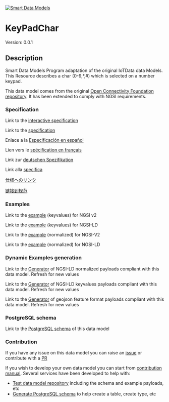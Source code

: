 [![Smart Data Models](https://smartdatamodels.org/wp-content/uploads/2022/01/SmartDataModels_logo.png "Logo")](https://smartdatamodels.org)
# KeyPadChar
Version: 0.0.1

## Description 

Smart Data Models Program adaptation of the original IoTData data Models. This Resource describes a char (0-9,*,#) which is selected on a number keypad.

This data model comes from the original [Open Connectivity Foundation repository](https://github.com/openconnectivityfoundation/IoTDataModels). It has been extended to comply with NGSI requirements.
### Specification

Link to the [interactive specification](https://swagger.lab.fiware.org/?url=https://smart-data-models.github.io/dataModel.OCF/KeyPadChar/swagger.yaml)

Link to the [specification](https://github.com/smart-data-models/dataModel.OCF/blob/master/KeyPadChar/doc/spec.md)

Enlace a la [Especificación en español](https://github.com/smart-data-models/dataModel.OCF/blob/master/KeyPadChar/doc/spec_ES.md)

Lien vers le [spécification en français](https://github.com/smart-data-models/dataModel.OCF/blob/master/KeyPadChar/doc/spec_FR.md)

Link zur [deutschen Spezifikation](https://github.com/smart-data-models/dataModel.OCF/blob/master/KeyPadChar/doc/spec_DE.md)

Link alla [specifica](https://github.com/smart-data-models/dataModel.OCF/blob/master/KeyPadChar/doc/spec_IT.md)

[仕様へのリンク](https://github.com/smart-data-models/dataModel.OCF/blob/master/KeyPadChar/doc/spec_JA.md)

[链接到规范](https://github.com/smart-data-models/dataModel.OCF/blob/master/KeyPadChar/doc/spec_ZH.md)
### Examples

Link to the [example](https://smart-data-models.github.io/dataModel.OCF/KeyPadChar/examples/example.json) (keyvalues) for NGSI v2

Link to the [example](https://smart-data-models.github.io/dataModel.OCF/KeyPadChar/examples/example.jsonld) (keyvalues) for NGSI-LD

Link to the [example](https://smart-data-models.github.io/dataModel.OCF/KeyPadChar/examples/example-normalized.json) (normalized) for NGSI-V2

Link to the [example](https://smart-data-models.github.io/dataModel.OCF/KeyPadChar/examples/example-normalized.jsonld) (normalized) for NGSI-LD
### Dynamic Examples generation

Link to the [Generator](https://smartdatamodels.org/extra/ngsi-ld_generator.php?schemaUrl=https://raw.githubusercontent.com/smart-data-models/dataModel.OCF/master/KeyPadChar/schema.json&email=info@smartdatamodels.org) of NGSI-LD normalized payloads compliant with this data model. Refresh for new values

Link to the [Generator](https://smartdatamodels.org/extra/ngsi-ld_generator_keyvalues.php?schemaUrl=https://raw.githubusercontent.com/smart-data-models/dataModel.OCF/master/KeyPadChar/schema.json&email=info@smartdatamodels.org) of NGSI-LD keyvalues payloads compliant with this data model. Refresh for new values

Link to the [Generator](https://smartdatamodels.org/extra/geojson_features_generator.php?schemaUrl=https://raw.githubusercontent.com/smart-data-models/dataModel.OCF/master/KeyPadChar/schema.json&email=info@smartdatamodels.org) of geojson feature format payloads compliant with this data model. Refresh for new values
### PostgreSQL schema

Link to the [PostgreSQL schema](https://github.com/smart-data-models/dataModel.OCF/blob/master/KeyPadChar/schema.sql) of this data model
### Contribution

 If you have any issue on this data model you can raise an [issue](https://github.com/smart-data-models/dataModel.OCF/issues)  or contribute with a [PR](https://github.com/smart-data-models/dataModel.OCF/pulls)

 If you wish to develop your own data model you can start from [contribution manual](https://bit.ly/contribution_manual). Several services have been developed to help with: 
 - [Test data model repository](https://smartdatamodels.org/index.php/data-models-contribution-api/) including the schema and example payloads, etc
 - [Generate PostgreSQL schema](https://smartdatamodels.org/index.php/sql-service/) to help create a table, create type, etc